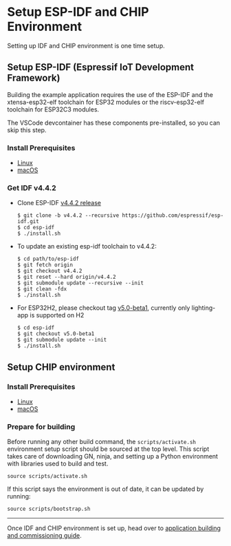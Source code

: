 # Setup ESP-IDF and CHIP Environment

Setting up IDF and CHIP environment is one time setup.

## Setup ESP-IDF (Espressif IoT Development Framework)

Building the example application requires the use of the ESP-IDF and the
xtensa-esp32-elf toolchain for ESP32 modules or the riscv-esp32-elf toolchain
for ESP32C3 modules.

The VSCode devcontainer has these components pre-installed, so you can skip this
step.

### Install Prerequisites

-   [Linux](https://docs.espressif.com/projects/esp-idf/en/v4.4.2/esp32/get-started/linux-setup.html)
-   [macOS](https://docs.espressif.com/projects/esp-idf/en/v4.4.2/esp32/get-started/macos-setup.html)

### Get IDF v4.4.2

-   Clone ESP-IDF
    [v4.4.2 release](https://github.com/espressif/esp-idf/releases/tag/v4.4.2)

    ```
    $ git clone -b v4.4.2 --recursive https://github.com/espressif/esp-idf.git
    $ cd esp-idf
    $ ./install.sh
    ```

-   To update an existing esp-idf toolchain to v4.4.2:

    ```
    $ cd path/to/esp-idf
    $ git fetch origin
    $ git checkout v4.4.2
    $ git reset --hard origin/v4.4.2
    $ git submodule update --recursive --init
    $ git clean -fdx
    $ ./install.sh
    ```

-   For ESP32H2, please checkout tag
    [v5.0-beta1](https://github.com/espressif/esp-idf/tree/v5.0-beta1),
    currently only lighting-app is supported on H2

    ```
    $ cd esp-idf
    $ git checkout v5.0-beta1
    $ git submodule update --init
    $ ./install.sh
    ```

## Setup CHIP environment

### Install Prerequisites

-   [Linux](https://github.com/project-chip/connectedhomeip/blob/master/docs/guides/BUILDING.md#installing-prerequisites-on-linux)
-   [macOS](https://github.com/project-chip/connectedhomeip/blob/master/docs/guides/BUILDING.md#installing-prerequisites-on-macos)

### Prepare for building

Before running any other build command, the `scripts/activate.sh` environment
setup script should be sourced at the top level. This script takes care of
downloading GN, ninja, and setting up a Python environment with libraries used
to build and test.

```
source scripts/activate.sh
```

If this script says the environment is out of date, it can be updated by
running:

```
source scripts/bootstrap.sh
```

---

Once IDF and CHIP environment is set up, head over to
[application building and commissioning guide](build_app_and_commission.md).
